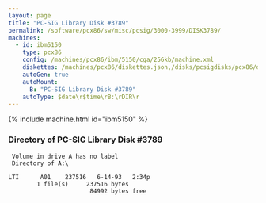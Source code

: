 ```yaml
---
layout: page
title: "PC-SIG Library Disk #3789"
permalink: /software/pcx86/sw/misc/pcsig/3000-3999/DISK3789/
machines:
  - id: ibm5150
    type: pcx86
    config: /machines/pcx86/ibm/5150/cga/256kb/machine.xml
    diskettes: /machines/pcx86/diskettes.json,/disks/pcsigdisks/pcx86/diskettes.json
    autoGen: true
    autoMount:
      B: "PC-SIG Library Disk #3789"
    autoType: $date\r$time\rB:\rDIR\r
---
```


{% include machine.html id="ibm5150" %}

### Directory of PC-SIG Library Disk #3789

     Volume in drive A has no label
     Directory of A:\

    LTI      A01    237516   6-14-93   2:34p
            1 file(s)     237516 bytes
                           84992 bytes free

